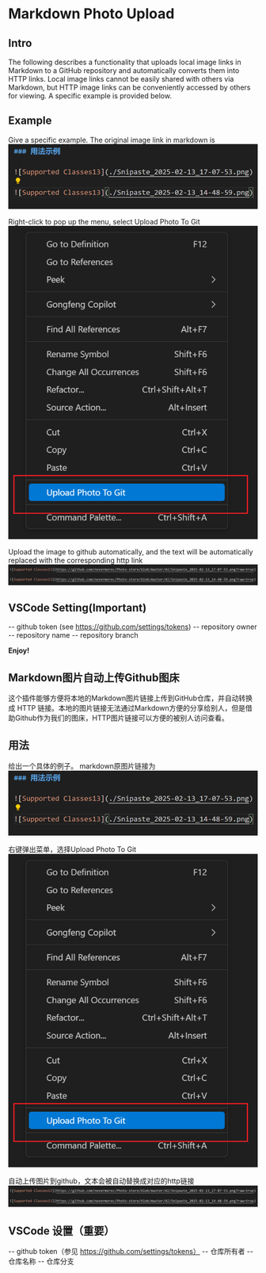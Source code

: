 # Markdown Photo Upload


## Intro
The following describes a functionality that uploads local image links in Markdown to a GitHub repository and automatically converts them into HTTP links. Local image links cannot be easily shared with others via Markdown, but HTTP image links can be conveniently accessed by others for viewing. A specific example is provided below.

## Example
Give a specific example.
The original image link in markdown is
![example](https://github.com/nevermorec/Photo-store/blob/master/AI/Snipaste_2025-02-14_17-03-02.png?raw=true)

Right-click to pop up the menu, select Upload Photo To Git
![Su](https://github.com/nevermorec/Photo-store/blob/master/AI/Snipaste_2025-02-14_17-03-44.png?raw=true)

Upload the image to github automatically, and the text will be automatically replaced with the corresponding http link
![Su](https://github.com/nevermorec/Photo-store/blob/master/AI/Snipaste_2025-02-14_17-04-39.png?raw=true)

## VSCode Setting(Important)
-- github token (see https://github.com/settings/tokens)
-- repository owner
-- repository name
-- repository branch

**Enjoy!**

## Markdown图片自动上传Github图床

这个插件能够方便将本地的Markdown图片链接上传到GitHub仓库，并自动转换成 HTTP 链接。本地的图片链接无法通过Markdown方便的分享给别人，但是借助Github作为我们的图床，HTTP图片链接可以方便的被别人访问查看。

## 用法
给出一个具体的例子。
markdown原图片链接为
![example](https://github.com/nevermorec/Photo-store/blob/master/AI/Snipaste_2025-02-14_17-03-02.png?raw=true)

右键弹出菜单，选择Upload Photo To Git
![Su](https://github.com/nevermorec/Photo-store/blob/master/AI/Snipaste_2025-02-14_17-03-44.png?raw=true)

自动上传图片到github，文本会被自动替换成对应的http链接
![Su](https://github.com/nevermorec/Photo-store/blob/master/AI/Snipaste_2025-02-14_17-04-39.png?raw=true)

## VSCode 设置（重要）
-- github token（参见 https://github.com/settings/tokens）
-- 仓库所有者
-- 仓库名称
-- 仓库分支

